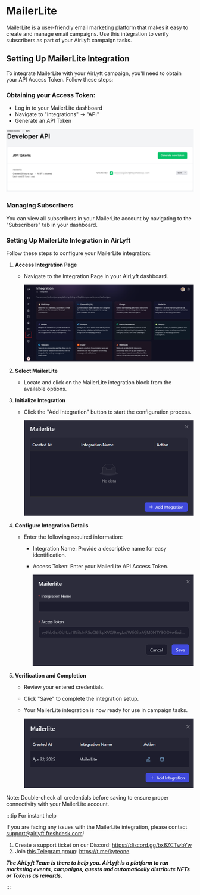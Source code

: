 # MailerLite

MailerLite is a user-friendly email marketing platform that makes it easy to create and manage email campaigns. Use this integration to verify subscribers as part of your AirLyft campaign tasks.

## Setting Up MailerLite Integration

To integrate MailerLite with your AirLyft campaign, you'll need to obtain your API Access Token. Follow these steps:

### Obtaining your Access Token:

- Log in to your MailerLite dashboard
- Navigate to "Integrations" → "API"
- Generate an API Token

![MailerLite API Token](../../images/EmailMailerLiteAPIKey.png)

### Managing Subscribers

You can view all subscribers in your MailerLite account by navigating to the "Subscribers" tab in your dashboard.

### Setting Up MailerLite Integration in AirLyft

Follow these steps to configure your MailerLite integration:

1. **Access Integration Page**

   - Navigate to the Integration Page in your AirLyft dashboard.

     ![Integration Page](../../images/integrationPage.png)

2. **Select MailerLite**

   - Locate and click on the MailerLite integration block from the available options.

3. **Initialize Integration**

   - Click the "Add Integration" button to start the configuration process.

     ![MailerLite Block](../../images/mailerliteAdd.png)

4. **Configure Integration Details**

   - Enter the following required information:

     - Integration Name: Provide a descriptive name for easy identification.
     - Access Token: Enter your MailerLite API Access Token.

       ![Add Integration](../../images/mailerliteForm.png)

5. **Verification and Completion**

   - Review your entered credentials.
   - Click "Save" to complete the integration setup.
   - Your MailerLite integration is now ready for use in campaign tasks.

     ![MailerLite Integration](../../images/mailerliteCreated.png)

Note: Double-check all credentials before saving to ensure proper connectivity with your MailerLite account.

:::tip For instant help

If you are facing any issues with the MailerLite integration, please contact [support@airlyft.freshdesk.com](mailto:support@airlyft.freshdesk.com)!

1. Create a support ticket on our Discord: https://discord.gg/bx6ZCTwbYw
2. Join [this Telegram group](https://t.me/kyteone): https://t.me/kyteone

**_The AirLyft Team is there to help you. AirLyft is a platform to run marketing events, campaigns, quests and automatically distribute NFTs or Tokens as rewards._**

:::
